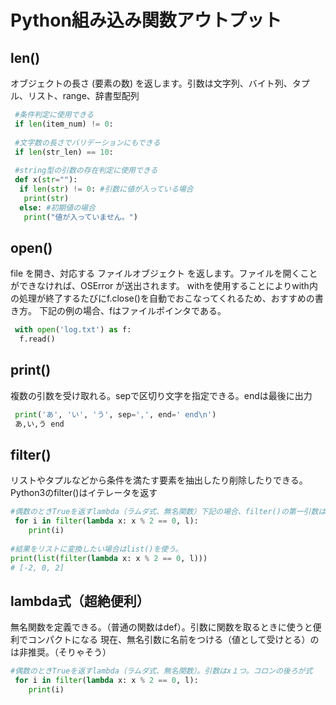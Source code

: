 # Python組み込み関数アウトプット


## len()
オブジェクトの長さ (要素の数) を返します。引数は文字列、バイト列、タプル、リスト、range、辞書型配列

```python
 #条件判定に使用できる
 if len(item_num) != 0:
 
 #文字数の長さでバリデーションにもできる
 if len(str_len) == 10:
 
 #string型の引数の存在判定に使用できる
 def x(str=""):
  if len(str) != 0: #引数に値が入っている場合
   print(str)
  else: #初期値の場合
   print("値が入っていません。")
```

## open()
file を開き、対応する ファイルオブジェクト を返します。ファイルを開くことができなければ、OSError が送出されます。
withを使用することによりwith内の処理が終了するたびにf.close()を自動でおこなってくれるため、おすすめの書き方。
下記の例の場合、fはファイルポインタである。
```python
 with open('log.txt') as f:
  f.read()
```

## print()
複数の引数を受け取れる。sepで区切り文字を指定できる。endは最後に出力
```python
 print('あ', 'い', 'う', sep=',', end=' end\n')
 あ,い,う end
```

## filter()
リストやタプルなどから条件を満たす要素を抽出したり削除したりできる。Python3のfilter()はイテレータを返す
```python
#偶数のときTrueを返すlambda（ラムダ式、無名関数）下記の場合、filter()の第一引数は無名関数、第二引数は1である
 for i in filter(lambda x: x % 2 == 0, l):
    print(i)
    
#結果をリストに変換したい場合はlist()を使う。
print(list(filter(lambda x: x % 2 == 0, l)))
# [-2, 0, 2]
```

## lambda式（超絶便利）
無名関数を定義できる。（普通の関数はdef）。引数に関数を取るときに使うと便利でコンパクトになる
現在、無名引数に名前をつける（値として受けとる）のは非推奨。（そりゃそう）
```python
#偶数のときTrueを返すlambda（ラムダ式、無名関数）。引数はx１つ。コロンの後ろが式
 for i in filter(lambda x: x % 2 == 0, l):
    print(i)
```

